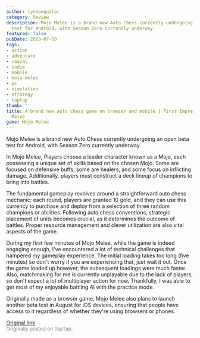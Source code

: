 ```yaml
---
author: lyndonguitar
category: Review
description: Mojo Melee is a brand new Auto Chess currently undergoing an open beta
  test for Android, with Season Zero currently underway.
featured: false
pubDate: 2023-07-10
tags:
- action
- adventure
- casual
- indie
- mobile
- mojo-melee
- pc
- simulation
- strategy
- taptap
thumb: ''
title: A brand new auto chess game on browser and mobile | First Impressions - Mojo
  Melee
game: Mojo Melee
---
```

Mojo Melee is a brand new Auto Chess currently undergoing an open beta test for Android, with Season Zero currently underway.

In Mojo Melee, Players choose a leader character known as a Mojo, each possessing a unique set of skills based on the chosen Mojo. Some are focused on defensive buffs, some are healers, and some focus on inflicting damage. Additionally, players must construct a deck lineup of champions to bring into battles.

The fundamental gameplay revolves around a straightforward auto chess mechanic: each round, players are granted 10 gold, and they can use this currency to purchase and deploy from a selection of three random champions or abilities. Following auto chess conventions, strategic placement of units becomes crucial, as it determines the outcome of battles. Proper resource management and clever utilization are also vital aspects of the game.

During my first few minutes of Mojo Melee, while the game is indeed engaging enough, I've encountered a lot of technical challenges that hampered my gameplay experience. The initial loading takes too long (five minutes) so don't worry if you are experiencing that, just wait it out. Once the game loaded up however, the subsequent loadings were much faster.  Also, matchmaking for me is currently unplayable due to the lack of players, so don't expect a lot of multiplayer action for now. Thankfully, I was able to get most of my enjoyable battling AI with the practice mode.

Originally made as a browser game, Mojo Melee also plans to launch another beta test in August for iOS devices, ensuring that people have access to it regardless of whether they're using browsers or phones.

[Original link](https://m.taptap.io/post/5979513?share_id=2fa0fdede910&utm_medium=share&utm_source=discord)<br><span style="font-size: 0.95em; color: #888;">Originally posted on TapTap.</span>